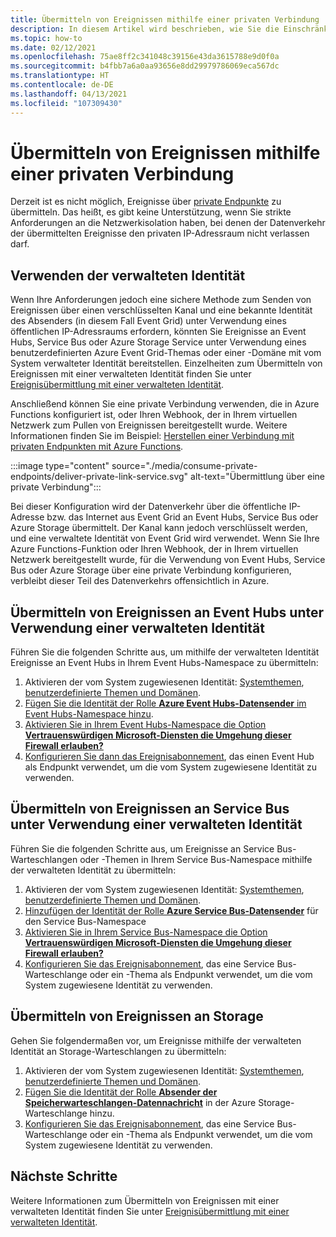 ```yaml
---
title: Übermitteln von Ereignissen mithilfe einer privaten Verbindung
description: In diesem Artikel wird beschrieben, wie Sie die Einschränkung umgehen, dass Ereignisse nicht mithilfe einer privaten Verbindung übertragen werden können.
ms.topic: how-to
ms.date: 02/12/2021
ms.openlocfilehash: 75ae8ff2c341048c39156e43da3615788e9d0f0a
ms.sourcegitcommit: b4fbb7a6a0aa93656e8dd29979786069eca567dc
ms.translationtype: HT
ms.contentlocale: de-DE
ms.lasthandoff: 04/13/2021
ms.locfileid: "107309430"
---
```

# <a name="deliver-events-using-private-link-service"></a>Übermitteln von Ereignissen mithilfe einer privaten Verbindung
Derzeit ist es nicht möglich, Ereignisse über [private Endpunkte](../private-link/private-endpoint-overview.md) zu übermitteln. Das heißt, es gibt keine Unterstützung, wenn Sie strikte Anforderungen an die Netzwerkisolation haben, bei denen der Datenverkehr der übermittelten Ereignisse den privaten IP-Adressraum nicht verlassen darf. 

## <a name="use-managed-identity"></a>Verwenden der verwalteten Identität
Wenn Ihre Anforderungen jedoch eine sichere Methode zum Senden von Ereignissen über einen verschlüsselten Kanal und eine bekannte Identität des Absenders (in diesem Fall Event Grid) unter Verwendung eines öffentlichen IP-Adressraums erfordern, könnten Sie Ereignisse an Event Hubs, Service Bus oder Azure Storage Service unter Verwendung eines benutzerdefinierten Azure Event Grid-Themas oder einer -Domäne mit vom System verwalteter Identität bereitstellen. Einzelheiten zum Übermitteln von Ereignissen mit einer verwalteten Identität finden Sie unter [Ereignisübermittlung mit einer verwalteten Identität](managed-service-identity.md). 

Anschließend können Sie eine private Verbindung verwenden, die in Azure Functions konfiguriert ist, oder Ihren Webhook, der in Ihrem virtuellen Netzwerk zum Pullen von Ereignissen bereitgestellt wurde. Weitere Informationen finden Sie im Beispiel: [Herstellen einer Verbindung mit privaten Endpunkten mit Azure Functions](/samples/azure-samples/azure-functions-private-endpoints/connect-to-private-endpoints-with-azure-functions/).


:::image type="content" source="./media/consume-private-endpoints/deliver-private-link-service.svg" alt-text="Übermittlung über eine private Verbindung":::


Bei dieser Konfiguration wird der Datenverkehr über die öffentliche IP-Adresse bzw. das Internet aus Event Grid an Event Hubs, Service Bus oder Azure Storage übermittelt. Der Kanal kann jedoch verschlüsselt werden, und eine verwaltete Identität von Event Grid wird verwendet. Wenn Sie Ihre Azure Functions-Funktion oder Ihren Webhook, der in Ihrem virtuellen Netzwerk bereitgestellt wurde, für die Verwendung von Event Hubs, Service Bus oder Azure Storage über eine private Verbindung konfigurieren, verbleibt dieser Teil des Datenverkehrs offensichtlich in Azure.

## <a name="deliver-events-to-event-hubs-using-managed-identity"></a>Übermitteln von Ereignissen an Event Hubs unter Verwendung einer verwalteten Identität
Führen Sie die folgenden Schritte aus, um mithilfe der verwalteten Identität Ereignisse an Event Hubs in Ihrem Event Hubs-Namespace zu übermitteln:

1. Aktivieren der vom System zugewiesenen Identität: [Systemthemen](enable-identity-system-topics.md), [benutzerdefinierte Themen und Domänen](enable-identity-custom-topics-domains.md).  
1. [Fügen Sie die Identität der Rolle **Azure Event Hubs-Datensender** im Event Hubs-Namespace hinzu](../event-hubs/authenticate-managed-identity.md#to-assign-azure-roles-using-the-azure-portal).
1. [Aktivieren Sie in Ihrem Event Hubs-Namespace die Option **Vertrauenswürdigen Microsoft-Diensten die Umgehung dieser Firewall erlauben?**](../event-hubs/event-hubs-service-endpoints.md#trusted-microsoft-services) 
1. [Konfigurieren Sie dann das Ereignisabonnement](managed-service-identity.md#create-event-subscriptions-that-use-an-identity), das einen Event Hub als Endpunkt verwendet, um die vom System zugewiesene Identität zu verwenden.

## <a name="deliver-events-to-service-bus-using-managed-identity"></a>Übermitteln von Ereignissen an Service Bus unter Verwendung einer verwalteten Identität
Führen Sie die folgenden Schritte aus, um Ereignisse an Service Bus-Warteschlangen oder -Themen in Ihrem Service Bus-Namespace mithilfe der verwalteten Identität zu übermitteln:

1. Aktivieren der vom System zugewiesenen Identität: [Systemthemen](enable-identity-system-topics.md), [benutzerdefinierte Themen und Domänen](enable-identity-custom-topics-domains.md). 
1. [Hinzufügen der Identität der Rolle **Azure Service Bus-Datensender**](../service-bus-messaging/service-bus-managed-service-identity.md#azure-built-in-roles-for-azure-service-bus) für den Service Bus-Namespace
1. [Aktivieren Sie in Ihrem Service Bus-Namespace die Option **Vertrauenswürdigen Microsoft-Diensten die Umgehung dieser Firewall erlauben?**](../service-bus-messaging/service-bus-service-endpoints.md#trusted-microsoft-services) 
1. [Konfigurieren Sie das Ereignisabonnement](managed-service-identity.md), das eine Service Bus-Warteschlange oder ein -Thema als Endpunkt verwendet, um die vom System zugewiesene Identität zu verwenden.

## <a name="deliver-events-to-storage"></a>Übermitteln von Ereignissen an Storage 
Gehen Sie folgendermaßen vor, um Ereignisse mithilfe der verwalteten Identität an Storage-Warteschlangen zu übermitteln:

1. Aktivieren der vom System zugewiesenen Identität: [Systemthemen](enable-identity-system-topics.md), [benutzerdefinierte Themen und Domänen](enable-identity-custom-topics-domains.md). 
1. [Fügen Sie die Identität der Rolle **Absender der Speicherwarteschlangen-Datennachricht**](../storage/common/storage-auth-aad-rbac-portal.md) in der Azure Storage-Warteschlange hinzu.
1. [Konfigurieren Sie das Ereignisabonnement](managed-service-identity.md#create-event-subscriptions-that-use-an-identity), das eine Service Bus-Warteschlange oder ein -Thema als Endpunkt verwendet, um die vom System zugewiesene Identität zu verwenden.


## <a name="next-steps"></a>Nächste Schritte
Weitere Informationen zum Übermitteln von Ereignissen mit einer verwalteten Identität finden Sie unter [Ereignisübermittlung mit einer verwalteten Identität](managed-service-identity.md). 
